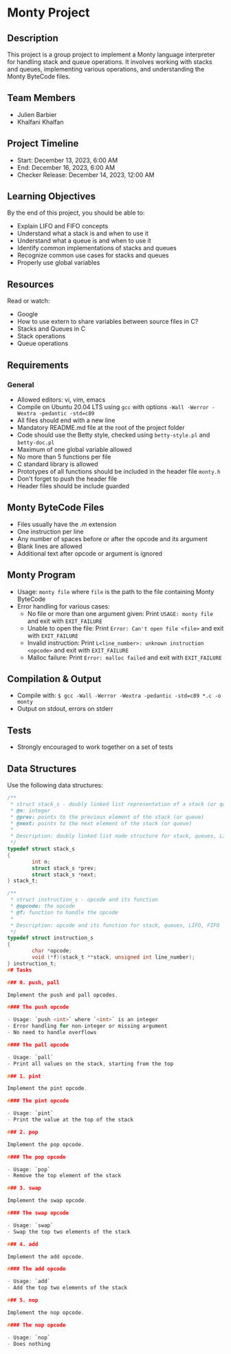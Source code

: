 # Monty Project

## Description

This project is a group project to implement a Monty language interpreter for handling stack and queue operations. It involves working with stacks and queues, implementing various operations, and understanding the Monty ByteCode files.

## Team Members

- Julien Barbier
- Khalfani Khalfan

## Project Timeline

- Start: December 13, 2023, 6:00 AM
- End: December 16, 2023, 6:00 AM
- Checker Release: December 14, 2023, 12:00 AM

## Learning Objectives

By the end of this project, you should be able to:

- Explain LIFO and FIFO concepts
- Understand what a stack is and when to use it
- Understand what a queue is and when to use it
- Identify common implementations of stacks and queues
- Recognize common use cases for stacks and queues
- Properly use global variables

## Resources

Read or watch:

- Google
- How to use extern to share variables between source files in C?
- Stacks and Queues in C
- Stack operations
- Queue operations

## Requirements

### General

- Allowed editors: vi, vim, emacs
- Compile on Ubuntu 20.04 LTS using `gcc` with options `-Wall -Werror -Wextra -pedantic -std=c89`
- All files should end with a new line
- Mandatory README.md file at the root of the project folder
- Code should use the Betty style, checked using `betty-style.pl` and `betty-doc.pl`
- Maximum of one global variable allowed
- No more than 5 functions per file
- C standard library is allowed
- Prototypes of all functions should be included in the header file `monty.h`
- Don't forget to push the header file
- Header files should be include guarded

## Monty ByteCode Files

- Files usually have the .m extension
- One instruction per line
- Any number of spaces before or after the opcode and its argument
- Blank lines are allowed
- Additional text after opcode or argument is ignored

## Monty Program

- Usage: `monty file` where `file` is the path to the file containing Monty ByteCode
- Error handling for various cases:
  - No file or more than one argument given: Print `USAGE: monty file` and exit with `EXIT_FAILURE`
  - Unable to open the file: Print `Error: Can't open file <file>` and exit with `EXIT_FAILURE`
  - Invalid instruction: Print `L<line_number>: unknown instruction <opcode>` and exit with `EXIT_FAILURE`
  - Malloc failure: Print `Error: malloc failed` and exit with `EXIT_FAILURE`

## Compilation & Output

- Compile with: `$ gcc -Wall -Werror -Wextra -pedantic -std=c89 *.c -o monty`
- Output on stdout, errors on stderr

## Tests

- Strongly encouraged to work together on a set of tests

## Data Structures

Use the following data structures:

```c
/**
 * struct stack_s - doubly linked list representation of a stack (or queue)
 * @n: integer
 * @prev: points to the previous element of the stack (or queue)
 * @next: points to the next element of the stack (or queue)
 *
 * Description: doubly linked list node structure for stack, queues, LIFO, FIFO
 */
typedef struct stack_s
{
        int n;
        struct stack_s *prev;
        struct stack_s *next;
} stack_t;

/**
 * struct instruction_s - opcode and its function
 * @opcode: the opcode
 * @f: function to handle the opcode
 *
 * Description: opcode and its function for stack, queues, LIFO, FIFO
 */
typedef struct instruction_s
{
        char *opcode;
        void (*f)(stack_t **stack, unsigned int line_number);
} instruction_t;
## Tasks

### 0. push, pall

Implement the push and pall opcodes.

#### The push opcode

- Usage: `push <int>` where `<int>` is an integer
- Error handling for non-integer or missing argument
- No need to handle overflows

#### The pall opcode

- Usage: `pall`
- Print all values on the stack, starting from the top

### 1. pint

Implement the pint opcode.

#### The pint opcode

- Usage: `pint`
- Print the value at the top of the stack

### 2. pop

Implement the pop opcode.

#### The pop opcode

- Usage: `pop`
- Remove the top element of the stack

### 3. swap

Implement the swap opcode.

#### The swap opcode

- Usage: `swap`
- Swap the top two elements of the stack

### 4. add

Implement the add opcode.

#### The add opcode

- Usage: `add`
- Add the top two elements of the stack

### 5. nop

Implement the nop opcode.

#### The nop opcode

- Usage: `nop`
- Does nothing
